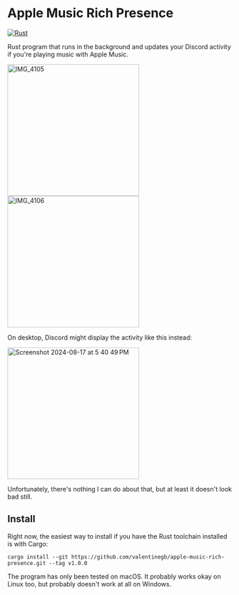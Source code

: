 # Apple Music Rich Presence

[![Rust](https://github.com/valentinegb/apple-music-rich-presence/actions/workflows/rust.yml/badge.svg)](https://github.com/valentinegb/apple-music-rich-presence/actions/workflows/rust.yml)

Rust program that runs in the background and updates your Discord activity if
you're playing music with Apple Music.

<img width="295" alt="IMG_4105" src="https://github.com/user-attachments/assets/55ffd362-321e-428d-bfe5-38f2d90b168a">

<img width="295" alt="IMG_4106" src="https://github.com/user-attachments/assets/921fc130-5f36-4f61-94da-e64e34db4db3">

On desktop, Discord might display the activity like this instead:

<img width="295" alt="Screenshot 2024-08-17 at 5 40 49 PM" src="https://github.com/user-attachments/assets/c2711e08-e4cb-4280-b44a-6e6d7df43b58">

Unfortunately, there's nothing I can do about that, but at least it doesn't look bad still.

## Install

Right now, the easiest way to install if you have the Rust toolchain installed
is with Cargo:

```
cargo install --git https://github.com/valentinegb/apple-music-rich-presence.git --tag v1.0.0
```

The program has only been tested on macOS. It probably works okay on Linux too,
but probably doesn't work at all on Windows.

